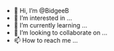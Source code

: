 - 👋 Hi, I’m @BidgeeB
- 👀 I’m interested in ...
- 🌱 I’m currently learning ...
- 💞️ I’m looking to collaborate on ...
- 📫 How to reach me ...

<!---
BidgeeB/BidgeeB is a ✨ special ✨ repository because its `README.md` (this file) appears on your GitHub profile.
You can click the Preview link to take a look at your changes.
--->
